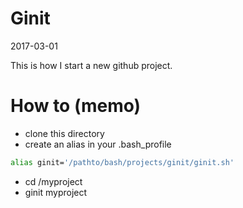 Ginit
===========
2017-03-01


This is how I start a new github project.




How to (memo)
==========


- clone this directory
- create an alias in your .bash_profile

```bash
alias ginit='/pathto/bash/projects/ginit/ginit.sh'
```

- cd /myproject
- ginit myproject 






